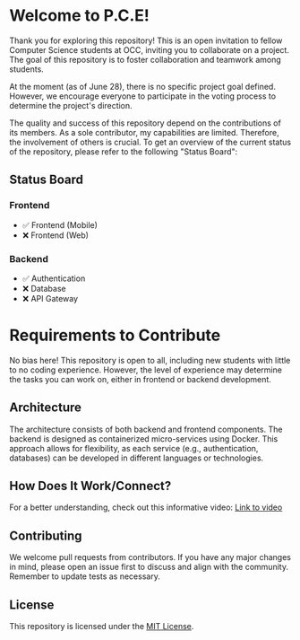 # Welcome to P.C.E!

Thank you for exploring this repository! This is an open invitation to fellow Computer Science students at OCC, inviting you to collaborate on a project. The goal of this repository is to foster collaboration and teamwork among students.

At the moment (as of June 28), there is no specific project goal defined. However, we encourage everyone to participate in the voting process to determine the project's direction.

The quality and success of this repository depend on the contributions of its members. As a sole contributor, my capabilities are limited. Therefore, the involvement of others is crucial. To get an overview of the current status of the repository, please refer to the following "Status Board":

## Status Board
### Frontend
- ✅ Frontend (Mobile)
- ❌ Frontend (Web)

### Backend
- ✅ Authentication
- ❌ Database
- ❌ API Gateway

# Requirements to Contribute
No bias here! This repository is open to all, including new students with little to no coding experience. However, the level of experience may determine the tasks you can work on, either in frontend or backend development.

## Architecture
The architecture consists of both backend and frontend components. The backend is designed as containerized micro-services using Docker. This approach allows for flexibility, as each service (e.g., authentication, databases) can be developed in different languages or technologies.

## How Does It Work/Connect?
For a better understanding, check out this informative video: [Link to video](https://www.youtube.com/watch?v=lTAcCNbJ7KE&t=201s)

## Contributing
We welcome pull requests from contributors. If you have any major changes in mind, please open an issue first to discuss and align with the community. Remember to update tests as necessary.

## License
This repository is licensed under the [MIT License](https://choosealicense.com/licenses/mit/).
